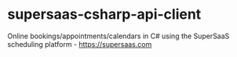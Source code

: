 # supersaas-csharp-api-client
Online bookings/appointments/calendars in C# using the SuperSaaS scheduling platform - https://supersaas.com

